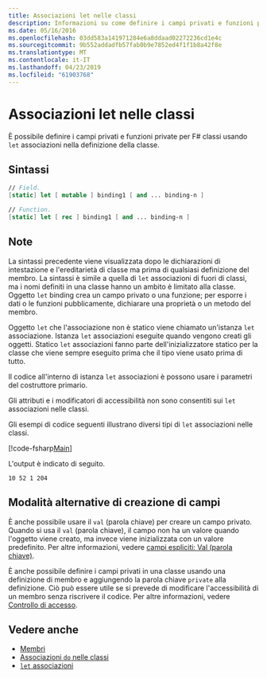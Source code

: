 ```yaml
---
title: Associazioni let nelle classi
description: Informazioni su come definire i campi privati e funzioni private per F# classi usando 'let' associazioni nella definizione della classe.
ms.date: 05/16/2016
ms.openlocfilehash: 03dd583a141971284e6a8ddaad02272236cd1e4c
ms.sourcegitcommit: 9b552addadfb57fab0b9e7852ed4f1f1b8a42f8e
ms.translationtype: MT
ms.contentlocale: it-IT
ms.lasthandoff: 04/23/2019
ms.locfileid: "61903768"
---
```

# <a name="let-bindings-in-classes"></a>Associazioni let nelle classi

È possibile definire i campi privati e funzioni private per F# classi usando `let` associazioni nella definizione della classe.

## <a name="syntax"></a>Sintassi

```fsharp
// Field.
[static] let [ mutable ] binding1 [ and ... binding-n ]

// Function.
[static] let [ rec ] binding1 [ and ... binding-n ]
```

## <a name="remarks"></a>Note

La sintassi precedente viene visualizzata dopo le dichiarazioni di intestazione e l'ereditarietà di classe ma prima di qualsiasi definizione del membro. La sintassi è simile a quella di `let` associazioni di fuori di classi, ma i nomi definiti in una classe hanno un ambito è limitato alla classe. Oggetto `let` binding crea un campo privato o una funzione; per esporre i dati o le funzioni pubblicamente, dichiarare una proprietà o un metodo del membro.

Oggetto `let` che l'associazione non è statico viene chiamato un'istanza `let` associazione. Istanza `let` associazioni eseguite quando vengono creati gli oggetti. Statico `let` associazioni fanno parte dell'inizializzatore statico per la classe che viene sempre eseguito prima che il tipo viene usato prima di tutto.

Il codice all'interno di istanza `let` associazioni è possono usare i parametri del costruttore primario.

Gli attributi e i modificatori di accessibilità non sono consentiti sui `let` associazioni nelle classi.

Gli esempi di codice seguenti illustrano diversi tipi di `let` associazioni nelle classi.

[!code-fsharp[Main](../../../../samples/snippets/fsharp/lang-ref-1/snippet3001.fs)]

L'output è indicato di seguito.

```
10 52 1 204
```

## <a name="alternative-ways-to-create-fields"></a>Modalità alternative di creazione di campi

È anche possibile usare il `val` (parola chiave) per creare un campo privato. Quando si usa il `val` (parola chiave), il campo non ha un valore quando l'oggetto viene creato, ma invece viene inizializzata con un valore predefinito. Per altre informazioni, vedere [campi espliciti: Val (parola chiave)](explicit-fields-the-val-keyword.md).

È anche possibile definire i campi privati in una classe usando una definizione di membro e aggiungendo la parola chiave `private` alla definizione. Ciò può essere utile se si prevede di modificare l'accessibilità di un membro senza riscrivere il codice. Per altre informazioni, vedere [Controllo di accesso](../access-control.md).

## <a name="see-also"></a>Vedere anche

- [Membri](index.md)
- [Associazioni `do` nelle classi](do-bindings-in-classes.md)
- [`let` associazioni](../functions/let-bindings.md)